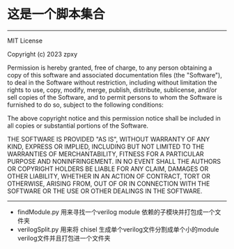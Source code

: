 # 这是一个脚本集合
---
MIT License

Copyright (c) 2023 zpxy

Permission is hereby granted, free of charge, to any person obtaining a copy
of this software and associated documentation files (the "Software"), to deal
in the Software without restriction, including without limitation the rights
to use, copy, modify, merge, publish, distribute, sublicense, and/or sell
copies of the Software, and to permit persons to whom the Software is
furnished to do so, subject to the following conditions:

The above copyright notice and this permission notice shall be included in all
copies or substantial portions of the Software.

THE SOFTWARE IS PROVIDED "AS IS", WITHOUT WARRANTY OF ANY KIND, EXPRESS OR
IMPLIED, INCLUDING BUT NOT LIMITED TO THE WARRANTIES OF MERCHANTABILITY,
FITNESS FOR A PARTICULAR PURPOSE AND NONINFRINGEMENT. IN NO EVENT SHALL THE
AUTHORS OR COPYRIGHT HOLDERS BE LIABLE FOR ANY CLAIM, DAMAGES OR OTHER
LIABILITY, WHETHER IN AN ACTION OF CONTRACT, TORT OR OTHERWISE, ARISING FROM,
OUT OF OR IN CONNECTION WITH THE SOFTWARE OR THE USE OR OTHER DEALINGS IN THE
SOFTWARE.
******************************************************************************

* findModule.py 用来寻找一个verilog module 依赖的子模块并打包成一个文件夹
* verilogSplit.py 用来将 chisel 生成单个verilog文件分割成单个小的module verilog文件并且打包进一个文件夹